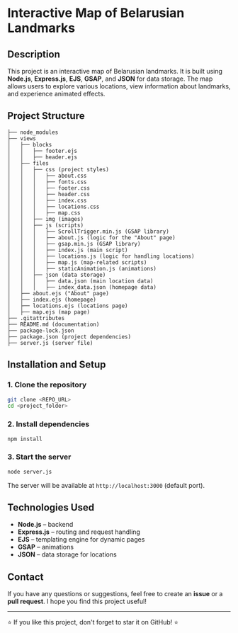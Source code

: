 # Interactive Map of Belarusian Landmarks

## Description
This project is an interactive map of Belarusian landmarks. It is built using **Node.js**, **Express.js**, **EJS**, **GSAP**, and **JSON** for data storage. The map allows users to explore various locations, view information about landmarks, and experience animated effects.

## Project Structure
```
├── node_modules
├── views
│   ├── blocks
│   │   ├── footer.ejs
│   │   ├── header.ejs
│   ├── files
│   │   ├── css (project styles)
│   │   │   ├── about.css
│   │   │   ├── fonts.css
│   │   │   ├── footer.css
│   │   │   ├── header.css
│   │   │   ├── index.css
│   │   │   ├── locations.css
│   │   │   ├── map.css
│   │   ├── img (images)
│   │   ├── js (scripts)
│   │   │   ├── ScrollTrigger.min.js (GSAP library)
│   │   │   ├── about.js (logic for the "About" page)
│   │   │   ├── gsap.min.js (GSAP library)
│   │   │   ├── index.js (main script)
│   │   │   ├── locations.js (logic for handling locations)
│   │   │   ├── map.js (map-related scripts)
│   │   │   ├── staticAnimation.js (animations)
│   │   ├── json (data storage)
│   │   │   ├── data.json (main location data)
│   │   │   ├── index_data.json (homepage data)
│   ├── about.ejs ("About" page)
│   ├── index.ejs (homepage)
│   ├── locations.ejs (locations page)
│   ├── map.ejs (map page)
├── .gitattributes
├── README.md (documentation)
├── package-lock.json
├── package.json (project dependencies)
├── server.js (server file)
```

## Installation and Setup
### 1. Clone the repository
```sh
git clone <REPO_URL>
cd <project_folder>
```
### 2. Install dependencies
```sh
npm install
```
### 3. Start the server
```sh
node server.js
```
The server will be available at `http://localhost:3000` (default port).

## Technologies Used
- **Node.js** – backend
- **Express.js** – routing and request handling
- **EJS** – templating engine for dynamic pages
- **GSAP** – animations
- **JSON** – data storage for locations

## Contact
If you have any questions or suggestions, feel free to create an **issue** or a **pull request**. I hope you find this project useful!

---

⭐ If you like this project, don't forget to star it on GitHub! ⭐

